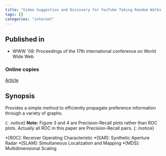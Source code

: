 ```yaml
---
title: "Video Suggestion and Discovery for YouTube Taking Random Walks Through the View Graph (2008)"
tags: []
categories: "internet"
---
```


## Published in
- WWW '08: Proceedings of the 17th international conference on World Wide Web

### Online copies
[Article][article_link]

## Synopsis
Provides a simple method to efficiently propagate preference information through a variety of graphs. 

{: .notice}
**Note:** Figure 3 and 4 are Precision-Recall plots rather than ROC plots. Actually all ROC in this paper are Precision-Recall pairs.
{: /notice}


[article_link]: https://static.googleusercontent.com/media/research.google.com/en//pubs/archive/34407.pdf

*[ROC]: Receiver Operating Characteristic
*[SAR]: Synthetic Aperture Radar
*[SLAM]: Simultaneous Localization and Mapping
*[MDS]: Multidimensional Scaling